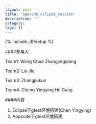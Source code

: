 ```yaml
---
layout: post
title: "appcode_eclipse_session"
description: ""
category: 
tags: []
---
```

{% include JB/setup %}

####参与人

Team1: Wang Chao    Zhangjingqiang

Team2: Liu Jie

Team3: Zhangjiukun  

Team4: Cheng Yingying He Gang

####内容
1. Eclipse下gtest环境搭建(Chen Yingying)
2. Appcode下gtest环境搭建

